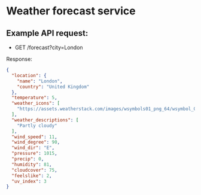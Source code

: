 Weather forecast service
===
Example API request:
---
* GET /forecast?city=London

Response:
```json
{
  "location": {
    "name": "London",
    "country": "United Kingdom"
  },
  "temperature": 5,
  "weather_icons": [
    "https://assets.weatherstack.com/images/wsymbols01_png_64/wsymbol_0002_sunny_intervals.png"
  ],
  "weather_descriptions": [
    "Partly cloudy"
  ],
  "wind_speed": 11,
  "wind_degree": 90,
  "wind_dir": "E",
  "pressure": 1015,
  "precip": 0,
  "humidity": 81,
  "cloudcover": 75,
  "feelslike": 2,
  "uv_index": 3
}
```
